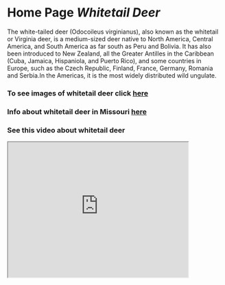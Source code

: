 # **Home Page** *Whitetail Deer*

The white-tailed deer (Odocoileus virginianus), also known as the whitetail or Virginia deer, is a medium-sized deer native to North America, Central America, and South America as far south as Peru and Bolivia. It has also been introduced to New Zealand, all the Greater Antilles in the Caribbean (Cuba, Jamaica, Hispaniola, and Puerto Rico), and some countries in Europe, such as the Czech Republic, Finland, France, Germany, Romania and Serbia.In the Americas, it is the most widely distributed wild ungulate.

### To see images of whitetail deer click [here](Page1.md)

### Info about whitetail deer in Missouri [here](Page2.md)


### See this video about whitetail deer
<iframe 
width="420" 
height="315"
src="https://www.youtube.com/watch?v=q4UjWTNeTdU"
allow="autoplay; encrypted-media"
allowfullscreen
>
</iframe>

